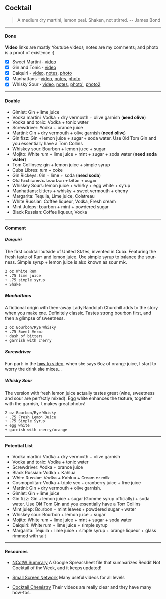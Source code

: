 Cocktail
---

> A medium dry martini, lemon peel. Shaken, not stirred. -- James Bond

---
#### Done

**Video** links are mostly Youtube videos; notes are my comments; and photo is a proof of existence :)

- [X] Sweet Martini - [video](https://www.youtube.com/watch?v=sAo6X7jSbd8)
- [X] Gin and Tonic - [video](https://www.youtube.com/watch?v=RpS8ayaU820)
- [X] Daiquiri - [video](https://www.youtube.com/watch?v=ofwTyfKo8Mg), [notes](#daiquiri), [photo](https://cloud.githubusercontent.com/assets/941519/21339063/c48e3c96-c630-11e6-966e-d9f0b0f8f4d3.jpg)
- [X] Manhattans - [video](http://smallscreennetwork.com/video/9/manhattan), [notes](#manhattans), [photo](https://cloud.githubusercontent.com/assets/941519/21378404/0010d420-c6fb-11e6-9c33-44249d18746f.JPG)
- [X] Whisky Sour - [video](https://www.youtube.com/watch?v=a2_h8um0tWQ), [notes](#whisky-sour), [photo1](https://cloud.githubusercontent.com/assets/941519/21747653/ce86b362-d522-11e6-8e5e-b0a1d9df80a8.jpg), [photo2](https://cloud.githubusercontent.com/assets/941519/21747654/ce964408-d522-11e6-9fe9-d268237c2eeb.jpg)

---
#### Doable

* Gimlet: Gin + lime juice
* Vodka martini: Vodka + dry vermouth + olive garnish (**need olive**)
* Vodka and tonic: Vodka + tonic water
* Screwdriver: Vodka + orance juice
* Martini: Gin + dry vermouth + olive garnish (**need olive**)
* Gin fizz: Gin + lemon juice + sugar + soda water. Use Old Tom Gin and you essentially have a Tom Collins
* Whiskey sour: Bourbon + lemon juice + sugar
* Mojito: White rum + lime juice + mint + sugar + soda water (**need soda water**)
* Tom Collinses: gin + lemon juice + simple syrup
* Cuba Libres: rum + coke
* Gin Rickeys: Gin + lime + soda (**need soda**)
* Old Fashioneds: bourbon + bitter + sugar 
* Whiskey Sours: lemon juice + whisky + egg white + syrup
* Manhattans: bitters + whisky + sweet vermouth + cherry
* Margarita: Tequila, Lime juice, Cointreau
* White Russian: Coffee liqueur, Vodka, Fresh cream
* Mint Juleps: bourbon + mint + powdered sugar
* Black Russian: Coffee liqueur, Vodka

---
#### Comment

##### Daiquiri

The first cocktail outside of United States, invented in Cuba.
Featuring the fresh taste of Rum and lemon juice.
Use simple syrup to balance the sour-ness.
Simple syrup + lemon juice is also known as sour mix.

```
2 oz White Rum
+ .75 lime juice
+ .75 simple syrup
+ Shake
```

##### Manhattans

A fictional origin with then-away Lady Randolph Churchill adds to the story when you make one.
Definitely classic. Tastes strong bourbon first, and then a glimpse of sweetness.

```
2 oz Bourbon/Rye Whisky
+ .75 Sweet Vermo
+ dash of bitters
+ garnish with cherry
```

##### Screwdriver

Fun part: in the [how to video](https://www.youtube.com/watch?v=JnljNOZIG-c),
when she says 6oz of orange juice, I start to worry the drink she mixes...

##### Whisky Sour

The version with fresh lemon juice actually tastes great (wine, sweetness and sour are perfectly mixed).
Egg white enhances the texture, together with the garnish, it makes great photos!

```
2 oz Bourbon/Rye Whisky
+ .75 Fresh Lemon Juice
+ .75 Simple Syrup
+ egg white
+ garnish with cherry/orange
```

---
#### Potential List

* Vodka martini: Vodka + dry vermouth + olive garnish
* Vodka and tonic: Vodka + tonic water
* Screwdriver: Vodka + orance juice
* Black Russian: Vodka + Kahlua
* White Russian: Vodka + Kahlua + Cream or milk
* Cosmopolitan: Vodka + triple sec + cranberry juice + lime juice
* Martini: Gin + dry vermouth + olive garnish.
* Gimlet: Gin + lime juice
* Gin fizz: Gin + lemon juice + sugar (Gomme syrup officially) + soda water. Use Old Tom Gin and you essentially have a Tom Collins
* Mint julep: Bourbon + mint leaves + powdered sugar + water
* Whiskey sour: Bourbon + lemon juice + sugar
* Mojito: White rum + lime juice + mint + sugar + soda water
* Daiquiri: White rum + lime juice + simple syrup
* Margarita: Tequila + lime juice + simple syrup + orange liqueur + glass rimmed with salt

---
#### Resources

- [NCotW Summary](https://docs.google.com/spreadsheets/d/1fv1OGUhQxKCJh7zfS3w0sMIYYZHAJaoQAnHdR_rNHAk/edit#gid=0)
A Google Spreadsheet file that summarizes Reddit Not Cocktail of the Week, and it keeps updated!

- [Small Screen Network](https://www.youtube.com/user/SmallScreenNetwork)
Many useful videos for all levels.

- [Cocktail Chemistry](https://www.youtube.com/channel/UC-o0CfpOyFJOfyWKtqS1hZQ)
Their videos are really clear and they have many how-tos.
